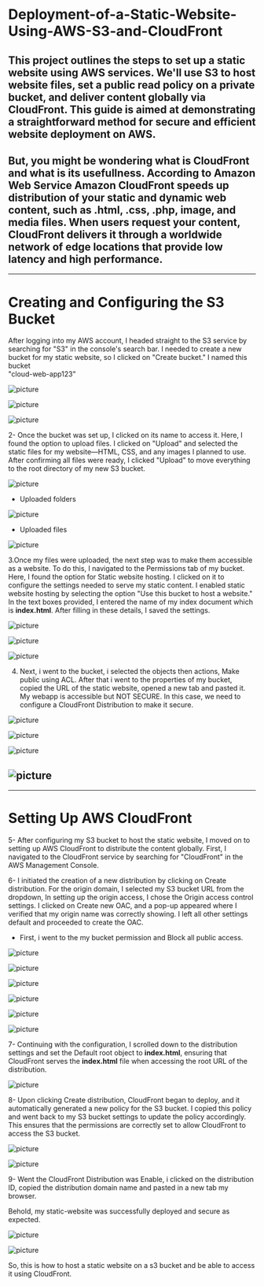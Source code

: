 # Deployment-of-a-Static-Website-Using-AWS-S3-and-CloudFront
This project outlines the steps to set up a static website using AWS services. We'll use S3 to host website files, set a public read policy on a private bucket, and deliver content globally via CloudFront. This guide is aimed at demonstrating a straightforward method for secure and efficient website deployment on AWS.
---

But, you might be wondering what is CloudFront and what is its usefullness. According to Amazon Web Service Amazon CloudFront speeds up distribution of your static and dynamic web content, such as .html, .css, .php, image, and media files. When users request your content, CloudFront delivers it through a worldwide network of edge locations that provide low latency and high performance.
---
---
# Creating and Configuring the S3 Bucket

After logging into my AWS account, I headed straight to the S3 service by searching for "S3" in the console's search bar. I needed to create a new bucket for my static website, so I clicked on "Create bucket." I named this bucket  
   "cloud-web-app123"

![picture](./images/CL-1.png)

![picture](./images/CL-2.png)

![picture](./images/CL-3.png)


2- Once the bucket was set up, I clicked on its name to access it. Here, I found the option to upload files. I clicked on "Upload" and selected the static files for my website—HTML, CSS, and any images I planned to use. After confirming all files were ready, I clicked "Upload" to move everything to the root directory of my new S3 bucket.

![picture](./images/CL-5.png)


*  Uploaded folders


![picture](./images/CL-6.png)


* Uploaded files


![picture](./images/CL-7.png)

3.Once my files were uploaded, the next step was to make them accessible as a website. To do this, I navigated to the Permissions tab of my bucket. Here, I found the option for Static website hosting. I clicked on it to configure the settings needed to serve my static content. I enabled static website hosting by selecting the option "Use this bucket to host a website." In the text boxes provided, I entered the name of my index document which is **index.html**. After filling in these details, I saved the settings.


![picture](./images/CL-8.png)


![picture](./images/CL-9.png)


![picture](./images/CL-10.png)


4. Next, i went to the bucket, i selected the objects then actions, Make public using ACL.
After that i went to the properties of my bucket, copied the URL of the static website, opened a new tab and pasted it. My webapp is accessible but NOT SECURE. In this case, we need to configure a CloudFront Distribution to make it secure.

![picture](./images/CL-11.png)


![picture](./images/CL-12.png)


![picture](./images/CL-13.png)


![picture](./images/CL-14.png)
---
---
#   Setting Up AWS CloudFront
5- After configuring my S3 bucket to host the static website, I moved on to setting up AWS CloudFront to distribute the content globally. First, I navigated to the CloudFront service by searching for "CloudFront" in the AWS Management Console.

6- I initiated the creation of a new distribution by clicking on Create distribution. For the origin domain, I selected my S3 bucket URL from the dropdown, In setting up the origin access, I chose the Origin access control settings. I clicked on Create new OAC, and a pop-up appeared where I verified that my origin name was correctly showing. I left all other settings default and proceeded to create the OAC. 

* First, i went to the my bucket permission and Block all public access.

![picture](./images/CL-15.png)

![picture](./images/CL-16.png)

![picture](./images/CL-17.png)

![picture](./images/CL-18.png)

![picture](./images/CL-19.png)

![picture](./images/CL-20.png)

7- Continuing with the configuration, I scrolled down to the distribution settings and set the Default root object to **index.html**, ensuring that CloudFront serves the **index.html** file when accessing the root URL of the distribution.

![picture](./images/CL-21.png)

8-  Upon clicking Create distribution, CloudFront began to deploy, and it automatically generated a new policy for the S3 bucket. I copied this policy and went back to my S3 bucket settings to update the policy accordingly. This ensures that the permissions are correctly set to allow CloudFront to access the S3 bucket.

![picture](./images/CL-22.png)

![picture](./images/CL-23.png)

9- Went the CloudFront Distribution was Enable, i clicked on the distribution ID, copied the distribution domain name and pasted in a new tab  my browser.

Behold, my static-website was successfully deployed and secure as expected.

![picture](./images/CL-24.png)

![picture](./images/CL-25.png)

So, this is how to host a static website on a s3 bucket and be able to access it using CloudFront.
